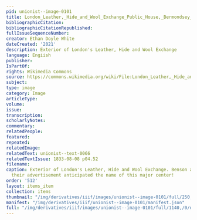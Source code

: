 ```yaml
---
pid: unionist--image-0101
title: London_Leather,_Hide_and_Wool_Exchange_Public_House,_Bermondsey_(03)
bibliographicCitation: 
bibliographicCitationRepublished: 
fullIssueSequenceNumber: 
creator: Ethan Doyle White
dateCreated: '2021'
description: Exterior of London's Leather, Hide and Wool Exchange
language: Engiish
publisher: 
IsPartOf: 
rights: Wikimedia Commons
source: https://commons.wikimedia.org/wiki/File:London_Leather,_Hide_and_Wool_Exchange_Public_House,_Bermondsey_%2803%29.jpg
subject: 
type: image
category: Image
articleType: 
volume: 
issue: 
transcription: 
scholarlyNotes: 
commentary: 
relatedPeople: 
featured: 
repeated: 
relatedImage: 
relatedText: unionist--text-0066
relatedTextIssue: 1833-08-08 p04.52
filename: 
caption: Exterior of London's Leather, Hide and Wool Exchange. Benson and Chace in
  their advertisement anticipated the name of this major center!
order: '512'
layout: items_item
collection: items
thumbnail: "/img/derivatives/iiif/images/unionist--image-0101/full/250,/0/default.jpg"
manifest: "/img/derivatives/iiif/unionist--image-0101/manifest.json"
full: "/img/derivatives/iiif/images/unionist--image-0101/full/1140,/0/default.jpg"
---
```

